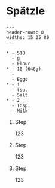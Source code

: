 # Spätzle

```{list-table}
---
header-rows: 0
widths: 15 25 80
---

* - 510
  - g
  - Flour
* - 10 (646g)
  -
  - Eggs
* - 1
  - tsp.
  - Salt
* - 2
  - Tbsp.
  - Milk
```

1. Step

    123

1. Step

    123

1. Step

    123

